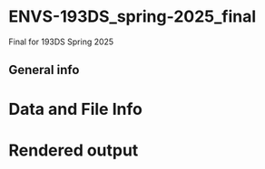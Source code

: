 # ENVS-193DS_spring-2025_final
Final for 193DS Spring 2025
## General info
# Data and File Info
# Rendered output

